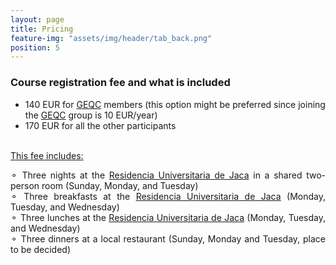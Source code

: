 ```yaml
---
layout: page
title: Pricing
feature-img: "assets/img/header/tab_back.png"
position: 5
---
```


###  Course registration fee and what is included

* 140 EUR for <a href='https://geqc.rseq.org/'>GEQC</a> members (this option might be preferred since joining the <a href='https://geqc.rseq.org/'>GEQC</a> group is 10 EUR/year)<br>
* 170 EUR for all the other participants<br><br>

<u>This fee includes:</u><br>

<p align="justify">
&#9900; Three nights at the <a href='https://resijaca.unizar.es/'>Residencia Universitaria de Jaca</a> in a shared two-person room (Sunday, Monday, and Tuesday)<br>
&#9900; Three breakfasts at the <a href='https://resijaca.unizar.es/'>Residencia Universitaria de Jaca</a> (Monday, Tuesday, and Wednesday)<br>
&#9900; Three lunches at the <a href='https://resijaca.unizar.es/'>Residencia Universitaria de Jaca</a> (Monday, Tuesday, and Wednesday)<br>
&#9900; Three dinners at a local restaurant (Sunday, Monday and Tuesday, place to be decided)<br></p>
